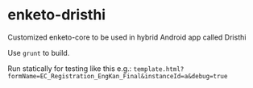 enketo-dristhi
==============

Customized enketo-core to be used in hybrid Android app called Dristhi


Use `grunt` to build.

Run statically for testing like this e.g.: `template.html?formName=EC_Registration_EngKan_Final&instanceId=a&debug=true`